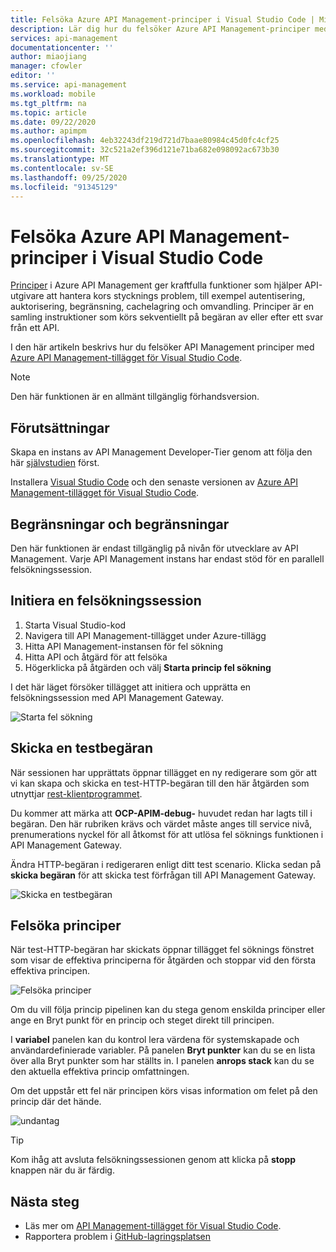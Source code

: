```yaml
---
title: Felsöka Azure API Management-principer i Visual Studio Code | Microsoft Docs
description: Lär dig hur du felsöker Azure API Management-principer med Azure API Management Visual Studio Code-tillägget
services: api-management
documentationcenter: ''
author: miaojiang
manager: cfowler
editor: ''
ms.service: api-management
ms.workload: mobile
ms.tgt_pltfrm: na
ms.topic: article
ms.date: 09/22/2020
ms.author: apimpm
ms.openlocfilehash: 4eb32243df219d721d7baae80984c45d0fc4cf25
ms.sourcegitcommit: 32c521a2ef396d121e71ba682e098092ac673b30
ms.translationtype: MT
ms.contentlocale: sv-SE
ms.lasthandoff: 09/25/2020
ms.locfileid: "91345129"
---
```

# <a name="debug-azure-api-management-policies-in-visual-studio-code"></a>Felsöka Azure API Management-principer i Visual Studio Code

[Principer](api-management-policies.md) i Azure API Management ger kraftfulla funktioner som hjälper API-utgivare att hantera kors stycknings problem, till exempel autentisering, auktorisering, begränsning, cachelagring och omvandling. Principer är en samling instruktioner som körs sekventiellt på begäran av eller efter ett svar från ett API. 

I den här artikeln beskrivs hur du felsöker API Management principer med [Azure API Management-tillägget för Visual Studio Code](https://marketplace.visualstudio.com/items?itemName=ms-azuretools.vscode-apimanagement). 

> [!NOTE]
> Den här funktionen är en allmänt tillgänglig förhandsversion.

## <a name="prerequisites"></a>Förutsättningar

Skapa en instans av API Management Developer-Tier genom att följa den här [självstudien](get-started-create-service-instance.md) först.

Installera [Visual Studio Code](https://code.visualstudio.com/) och den senaste versionen av [Azure API Management-tillägget för Visual Studio Code](https://marketplace.visualstudio.com/items?itemName=ms-azuretools.vscode-apimanagement). 

## <a name="restrictions-and-limitations"></a>Begränsningar och begränsningar

Den här funktionen är endast tillgänglig på nivån för utvecklare av API Management. Varje API Management instans har endast stöd för en parallell felsökningssession.

## <a name="initiate-a-debugging-session"></a>Initiera en felsökningssession

1. Starta Visual Studio-kod
2. Navigera till API Management-tillägget under Azure-tillägg
3. Hitta API Management-instansen för fel sökning
4. Hitta API och åtgärd för att felsöka
5. Högerklicka på åtgärden och välj **Starta princip fel sökning**

I det här läget försöker tillägget att initiera och upprätta en felsökningssession med API Management Gateway.

![Starta fel sökning](media/api-management-debug-policies/initiate-debugging-session.png)

## <a name="send-a-test-request"></a>Skicka en testbegäran
När sessionen har upprättats öppnar tillägget en ny redigerare som gör att vi kan skapa och skicka en test-HTTP-begäran till den här åtgärden som utnyttjar [rest-klientprogrammet](https://marketplace.visualstudio.com/items?itemName=humao.rest-client).

Du kommer att märka att **OCP-APIM-debug-** huvudet redan har lagts till i begäran. Den här rubriken krävs och värdet måste anges till service nivå, prenumerations nyckel för all åtkomst för att utlösa fel söknings funktionen i API Management Gateway.

Ändra HTTP-begäran i redigeraren enligt ditt test scenario. Klicka sedan på **skicka begäran** för att skicka test förfrågan till API Management Gateway.

![Skicka en testbegäran](media/api-management-debug-policies/rest-client.png)

## <a name="debug-policies"></a>Felsöka principer
När test-HTTP-begäran har skickats öppnar tillägget fel söknings fönstret som visar de effektiva principerna för åtgärden och stoppar vid den första effektiva principen. 

![Felsöka principer](media/api-management-debug-policies/main-window.png)

Om du vill följa princip pipelinen kan du stega genom enskilda principer eller ange en Bryt punkt för en princip och steget direkt till principen. 

I **variabel** panelen kan du kontrol lera värdena för systemskapade och användardefinierade variabler. På panelen **Bryt punkter** kan du se en lista över alla Bryt punkter som har ställts in. I panelen **anrops stack** kan du se den aktuella effektiva princip omfattningen. 

Om det uppstår ett fel när principen körs visas information om felet på den princip där det hände. 

![undantag](media/api-management-debug-policies/exception.png)

> [!TIP]
> Kom ihåg att avsluta felsökningssessionen genom att klicka på **stopp** knappen när du är färdig.


## <a name="next-steps"></a>Nästa steg

+ Läs mer om [API Management-tillägget för Visual Studio Code](https://marketplace.visualstudio.com/items?itemName=ms-azuretools.vscode-apimanagement). 
+ Rapportera problem i [GitHub-lagringsplatsen](https://github.com/Microsoft/vscode-apimanagement)

